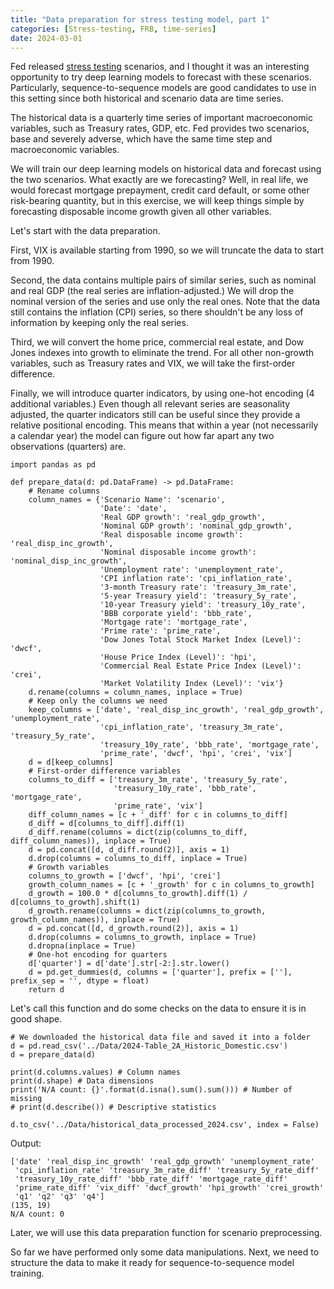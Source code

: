 ```yaml
---
title: "Data preparation for stress testing model, part 1"
categories: [Stress-testing, FRB, time-series]
date: 2024-03-01
---
```


Fed released <a href="https://www.federalreserve.gov/supervisionreg/dfa-stress-tests-2024.htm">stress testing</a> scenarios, and I thought it was an interesting opportunity to try deep learning models to forecast with these scenarios. Particularly, sequence-to-sequence models are good candidates to use in this setting since both historical and scenario data are time series.

The historical data is a quarterly time series of important macroeconomic variables, such as Treasury rates, GDP, etc. Fed provides two scenarios, base and severely adverse, which have the same time step and macroeconomic variables.

We will train our deep learning models on historical data and forecast using the two scenarios. What exactly are we forecasting? Well, in real life, we would forecast mortgage prepayment, credit card default, or some other risk-bearing quantity, but in this exercise, we will keep things simple by forecasting disposable income growth given all other variables.

Let's start with the data preparation.

First, VIX is available starting from 1990, so we will truncate the data to start from 1990.

Second, the data contains multiple pairs of similar series, such as nominal and real GDP (the real series are inflation-adjusted.) We will drop the nominal version of the series and use only the real ones. Note that the data still contains the inflation (CPI) series, so there shouldn't be any loss of information by keeping only the real series.

Third, we will convert the home price, commercial real estate, and Dow Jones indexes into growth to eliminate the trend. For all other non-growth variables, such as Treasury rates and VIX, we will take the first-order difference.

Finally, we will introduce quarter indicators, by using one-hot encoding (4 additional variables.) Even though all relevant series are seasonality adjusted, the quarter indicators still can be useful since they provide a relative positional encoding. This means that within a year (not necessarily a calendar year) the model can figure out how far apart any two observations (quarters) are.

```Python3
import pandas as pd

def prepare_data(d: pd.DataFrame) -> pd.DataFrame:
    # Rename columns
    column_names = {'Scenario Name': 'scenario',
                    'Date': 'date',
                    'Real GDP growth': 'real_gdp_growth',
                    'Nominal GDP growth': 'nominal_gdp_growth',
                    'Real disposable income growth': 'real_disp_inc_growth',
                    'Nominal disposable income growth': 'nominal_disp_inc_growth',
                    'Unemployment rate': 'unemployment_rate',
                    'CPI inflation rate': 'cpi_inflation_rate',
                    '3-month Treasury rate': 'treasury_3m_rate',
                    '5-year Treasury yield': 'treasury_5y_rate',
                    '10-year Treasury yield': 'treasury_10y_rate',
                    'BBB corporate yield': 'bbb_rate',
                    'Mortgage rate': 'mortgage_rate',
                    'Prime rate': 'prime_rate',
                    'Dow Jones Total Stock Market Index (Level)': 'dwcf',
                    'House Price Index (Level)': 'hpi',
                    'Commercial Real Estate Price Index (Level)': 'crei',
                    'Market Volatility Index (Level)': 'vix'}
    d.rename(columns = column_names, inplace = True)
    # Keep only the columns we need
    keep_columns = ['date', 'real_disp_inc_growth', 'real_gdp_growth', 'unemployment_rate',
                    'cpi_inflation_rate', 'treasury_3m_rate', 'treasury_5y_rate',
                    'treasury_10y_rate', 'bbb_rate', 'mortgage_rate',
                    'prime_rate', 'dwcf', 'hpi', 'crei', 'vix']
    d = d[keep_columns]
    # First-order difference variables
    columns_to_diff = ['treasury_3m_rate', 'treasury_5y_rate',
                       'treasury_10y_rate', 'bbb_rate', 'mortgage_rate',
                       'prime_rate', 'vix']
    diff_column_names = [c + '_diff' for c in columns_to_diff]
    d_diff = d[columns_to_diff].diff(1)
    d_diff.rename(columns = dict(zip(columns_to_diff, diff_column_names)), inplace = True)
    d = pd.concat([d, d_diff.round(2)], axis = 1)
    d.drop(columns = columns_to_diff, inplace = True)
    # Growth variables
    columns_to_growth = ['dwcf', 'hpi', 'crei']
    growth_column_names = [c + '_growth' for c in columns_to_growth]
    d_growth = 100.0 * d[columns_to_growth].diff(1) / d[columns_to_growth].shift(1)
    d_growth.rename(columns = dict(zip(columns_to_growth, growth_column_names)), inplace = True)
    d = pd.concat([d, d_growth.round(2)], axis = 1)
    d.drop(columns = columns_to_growth, inplace = True)
    d.dropna(inplace = True)
    # One-hot encoding for quarters
    d['quarter'] = d['date'].str[-2:].str.lower()
    d = pd.get_dummies(d, columns = ['quarter'], prefix = [''], prefix_sep = '', dtype = float)
    return d
```

Let's call this function and do some checks on the data to ensure it is in good shape.

```Python3
# We downloaded the historical data file and saved it into a folder
d = pd.read_csv('../Data/2024-Table_2A_Historic_Domestic.csv')
d = prepare_data(d)

print(d.columns.values) # Column names
print(d.shape) # Data dimensions
print('N/A count: {}'.format(d.isna().sum().sum())) # Number of missing
# print(d.describe()) # Descriptive statistics

d.to_csv('../Data/historical_data_processed_2024.csv', index = False)
```
Output:

```
['date' 'real_disp_inc_growth' 'real_gdp_growth' 'unemployment_rate'
 'cpi_inflation_rate' 'treasury_3m_rate_diff' 'treasury_5y_rate_diff'
 'treasury_10y_rate_diff' 'bbb_rate_diff' 'mortgage_rate_diff'
 'prime_rate_diff' 'vix_diff' 'dwcf_growth' 'hpi_growth' 'crei_growth'
 'q1' 'q2' 'q3' 'q4']
(135, 19)
N/A count: 0
```

Later, we will use this data preparation function for scenario preprocessing.

So far we have performed only some data manipulations. Next, we need to structure the data to make it ready for sequence-to-sequence model training.
